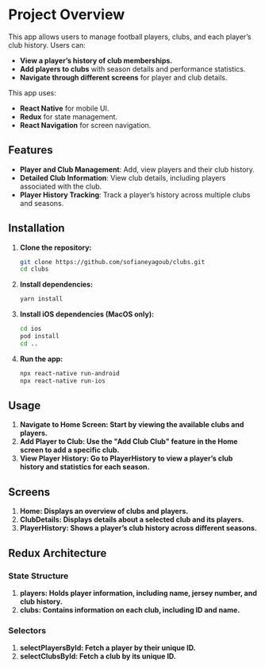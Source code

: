 # Project Overview

This app allows users to manage football players, clubs, and each player’s club history. Users can:

- **View a player’s history of club memberships.**
- **Add players to clubs** with season details and performance statistics.
- **Navigate through different screens** for player and club details.

This app uses:

- **React Native** for mobile UI.
- **Redux** for state management.
- **React Navigation** for screen navigation.

## Features

- **Player and Club Management**: Add, view players and their club history.
- **Detailed Club Information**: View club details, including players associated with the club.
- **Player History Tracking**: Track a player’s history across multiple clubs and seasons.

## Installation

1. **Clone the repository:**
   ```bash
   git clone https://github.com/sofianeyagoub/clubs.git
   cd clubs
2. **Install dependencies:**
   ```bash
   yarn install
3. **Install iOS dependencies (MacOS only):**
   ```bash
   cd ios
   pod install
   cd ..
3. **Run the app:**
   ```bash
   npx react-native run-android
   npx react-native run-ios

## Usage

1. **Navigate to Home Screen: Start by viewing the available clubs and players.**
2. **Add Player to Club: Use the "Add Club Club" feature in the Home screen to add a specific club.**
3. **View Player History: Go to PlayerHistory to view a player’s club history and statistics for each season.**

## Screens

1. **Home: Displays an overview of clubs and players.**
2. **ClubDetails: Displays details about a selected club and its players.**
3. **PlayerHistory: Shows a player’s club history across different seasons.**

## Redux Architecture

### State Structure

1. **players: Holds player information, including name, jersey number, and club history.**
2. **clubs: Contains information on each club, including ID and name.**

### Selectors

1. **selectPlayersById: Fetch a player by their unique ID.**
2. **selectClubsById: Fetch a club by its unique ID.**
